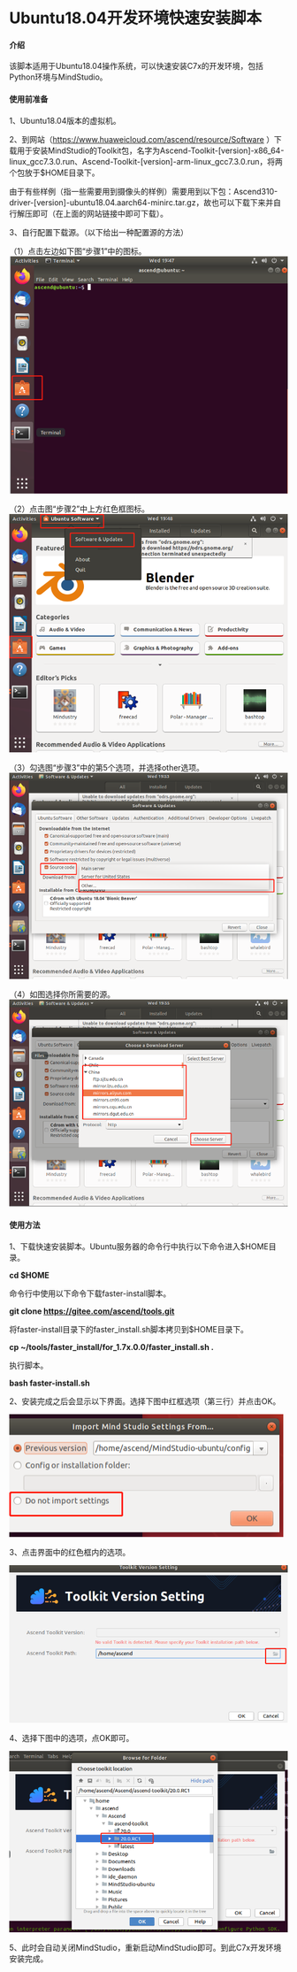 # Ubuntu18.04开发环境快速安装脚本

#### 介绍
该脚本适用于Ubuntu18.04操作系统，可以快速安装C7x的开发环境，包括Python环境与MindStudio。
#### 使用前准备
1、Ubuntu18.04版本的虚拟机。

2、到网站（https://www.huaweicloud.com/ascend/resource/Software ）下载用于安装MindStudio的Toolkit包，名字为Ascend-Toolkit-[version]-x86_64-linux_gcc7.3.0.run、Ascend-Toolkit-[version]-arm-linux_gcc7.3.0.run，将两个包放于$HOME目录下。

由于有些样例（指一些需要用到摄像头的样例）需要用到以下包：Ascend310-driver-[version]-ubuntu18.04.aarch64-minirc.tar.gz，故也可以下载下来并自行解压即可（在上面的网站链接中即可下载）。

3、自行配置下载源。（以下给出一种配置源的方法）

（1）点击左边如下图“步骤1”中的图标。
![](img/pic1.png "步骤1")

（2）点击图“步骤2”中上方红色框图标。
![](img/pic2.png "步骤1")

（3）勾选图“步骤3”中的第5个选项，并选择other选项。
![](img/pic3.png "步骤1")

（4）如图选择你所需要的源。
![](img/pic4.png "步骤1")

#### 使用方法
1、下载快速安装脚本。Ubuntu服务器的命令行中执行以下命令进入$HOME目录。

**cd $HOME** 

命令行中使用以下命令下载faster-install脚本。

**git clone https://gitee.com/ascend/tools.git** 

将faster-install目录下的faster_install.sh脚本拷贝到$HOME目录下。

**cp ~/tools/faster_install/for_1.7x.0.0/faster_install.sh  .**

执行脚本。

 **bash faster-install.sh** 

2、安装完成之后会显示以下界面。选择下图中红框选项（第三行）并点击OK。

![](img/pic7.png "界面1")

3、点击界面中的红色框内的选项。

![](img/pic5.png "界面2")

4、选择下图中的选项，点OK即可。

![](img/pic6.png "界面3")

5、此时会自动关闭MindStudio，重新启动MindStudio即可。到此C7x开发环境安装完成。